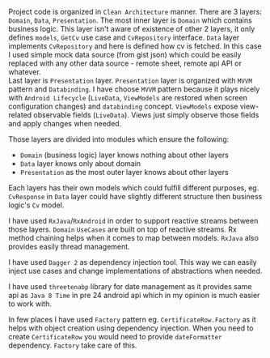 Project code is organized in `Clean Architecture` manner. 
There are 3 layers: `Domain`, `Data`, `Presentation`. The most inner layer is `Domain` which contains business logic. This layer isn't aware of existence of other 2 layers, it only defines `models`, `GetCv` use case and `CvRepository` interface. 
`Data` layer implements `CvRepository` and here is defined how cv is fetched. In this case I used simple mock data source (from gist json) which could be easily replaced with any other data source - remote sheet, remote api API or whatever.  
Last layer is `Presentation` layer. `Presentation` layer is organized with `MVVM` pattern and `Databinding`. I have choose `MVVM` pattern because it plays nicely with `Android Lifecycle` (`LiveData`, `ViewModels` are restored when screen configuration changes) and `databinding` concept. `ViewModels` expose view-related observable fields (`LiveData`). Views just simply observe those fields and apply changes when needed.

Those layers are divided into modules which ensure the following: 
- `Domain` (business logic) layer knows nothing about other layers
- `Data` layer knows only about domain
- `Presentation` as the most outer layer knows about other layers

Each layers has their own models which could fulfill different purposes, eg. `CvResponse` in `Data` layer could have slightly different structure then business logic's `Cv` model.

I have used `RxJava`/`RxAndroid` in order to support reactive streams between those layers. `Domain` `UseCases` are built on top of reactive streams. Rx method chaining helps when it comes to map between models. `RxJava` also provides easily thread management. 

I have used `Dagger 2` as dependency injection tool. This way we can easily inject use cases and change implementations of abstractions when needed. 

I have used `threetenabp` library for date management as it provides same api as `Java 8 Time` in pre 24 android api which in my opinion is much easier to work with.

In few places I have used `Factory` pattern eg. `CertificateRow.Factory` as it helps with object creation using dependency injection. When you need to create `CertificateRow` you would need to provide `dateFormatter` dependency. `Factory` take care of this.